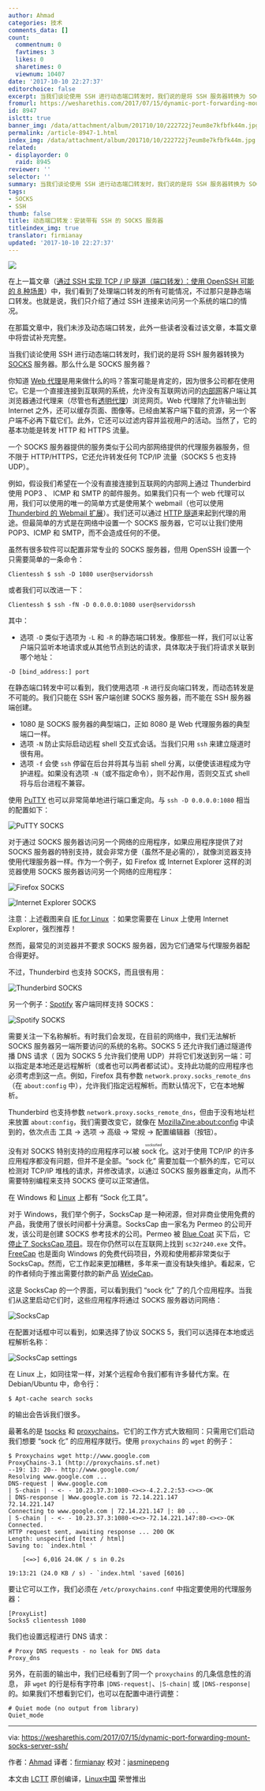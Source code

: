 ```yaml
---
author: Ahmad
categories: 技术
comments_data: []
count:
  commentnum: 0
  favtimes: 3
  likes: 0
  sharetimes: 0
  viewnum: 10407
date: '2017-10-10 22:27:37'
editorchoice: false
excerpt: 当我们谈论使用 SSH 进行动态端口转发时，我们说的是将 SSH 服务器转换为 SOCKS 服务器。
fromurl: https://wesharethis.com/2017/07/15/dynamic-port-forwarding-mount-socks-server-ssh/
id: 8947
islctt: true
banner_img: /data/attachment/album/201710/10/222722j7eum8e7kfbfk44m.jpg
permalink: /article-8947-1.html
index_img: /data/attachment/album/201710/10/222722j7eum8e7kfbfk44m.jpg.thumb.jpg
related:
- displayorder: 0
  raid: 8945
reviewer: ''
selector: ''
summary: 当我们谈论使用 SSH 进行动态端口转发时，我们说的是将 SSH 服务器转换为 SOCKS 服务器。
tags:
- SOCKS
- SSH
thumb: false
title: 动态端口转发：安装带有 SSH 的 SOCKS 服务器
titleindex_img: true
translator: firmianay
updated: '2017-10-10 22:27:37'
---
```


![](/data/attachment/album/201710/10/222722j7eum8e7kfbfk44m.jpg)


在上一篇文章（[通过 SSH 实现 TCP / IP 隧道（端口转发）：使用 OpenSSH 可能的 8 种场景](/article-8945-1.html)）中，我们看到了处理端口转发的所有可能情况，不过那只是静态端口转发。也就是说，我们只介绍了通过 SSH 连接来访问另一个系统的端口的情况。


在那篇文章中，我们未涉及动态端口转发，此外一些读者没看过该文章，本篇文章中将尝试补充完整。


当我们谈论使用 SSH 进行动态端口转发时，我们说的是将 SSH 服务器转换为 [SOCKS](https://wesharethis.com/goto/http://en.wikipedia.org/wiki/SOCKS) 服务器。那么什么是 SOCKS 服务器？


你知道 [Web 代理](https://wesharethis.com/goto/http://en.wikipedia.org/wiki/Proxy_server)是用来做什么的吗？答案可能是肯定的，因为很多公司都在使用它。它是一个直接连接到互联网的系统，允许没有互联网访问的[内部网](https://wesharethis.com/goto/http://en.wikipedia.org/wiki/Intranet)客户端让其浏览器通过代理来（尽管也有[透明代理](https://wesharethis.com/goto/http://en.wikipedia.org/wiki/Proxy_server#Transparent_and_non-transparent_proxy_server)）浏览网页。Web 代理除了允许输出到 Internet 之外，还可以缓存页面、图像等。已经由某客户端下载的资源，另一个客户端不必再下载它们。此外，它还可以过滤内容并监视用户的活动。当然了，它的基本功能是转发 HTTP 和 HTTPS 流量。


一个 SOCKS 服务器提供的服务类似于公司内部网络提供的代理服务器服务，但不限于 HTTP/HTTPS，它还允许转发任何 TCP/IP 流量（SOCKS 5 也支持 UDP）。


例如，假设我们希望在一个没有直接连接到互联网的内部网上通过 Thunderbird 使用 POP3 、 ICMP 和 SMTP 的邮件服务。如果我们只有一个 web 代理可以用，我们可以使用的唯一的简单方式是使用某个 webmail（也可以使用 [Thunderbird 的 Webmail 扩展](https://wesharethis.com/goto/http://webmail.mozdev.org/)）。我们还可以通过 [HTTP 隧道](https://wesharethis.com/goto/http://en.wikipedia.org/wiki/HTTP_tunnel_(software))来起到代理的用途。但最简单的方式是在网络中设置一个 SOCKS 服务器，它可以让我们使用 POP3、ICMP 和 SMTP，而不会造成任何的不便。


虽然有很多软件可以配置非常专业的 SOCKS 服务器，但用 OpenSSH 设置一个只需要简单的一条命令：



```
Clientessh $ ssh -D 1080 user@servidorssh

```

或者我们可以改进一下：



```
Clientessh $ ssh -fN -D 0.0.0.0:1080 user@servidorssh

```

其中：


* 选项 `-D` 类似于选项为 `-L` 和 `-R` 的静态端口转发。像那些一样，我们可以让客户端只监听本地请求或从其他节点到达的请求，具体取决于我们将请求关联到哪个地址：



```
-D [bind_address:] port

```

在静态端口转发中可以看到，我们使用选项 `-R` 进行反向端口转发，而动态转发是不可能的。我们只能在 SSH 客户端创建 SOCKS 服务器，而不能在 SSH 服务器端创建。
* 1080 是 SOCKS 服务器的典型端口，正如 8080 是 Web 代理服务器的典型端口一样。
* 选项 `-N` 防止实际启动远程 shell 交互式会话。当我们只用 `ssh` 来建立隧道时很有用。
* 选项 `-f` 会使 `ssh` 停留在后台并将其与当前 shell 分离，以便使该进程成为守护进程。如果没有选项 `-N`（或不指定命令），则不起作用，否则交互式 shell 将与后台进程不兼容。


使用 [PuTTY](https://wesharethis.com/goto/http://www.chiark.greenend.org.uk/%7Esgtatham/putty/download.html) 也可以非常简单地进行端口重定向。与 `ssh -D 0.0.0.0:1080` 相当的配置如下：


![PuTTY SOCKS](/data/attachment/album/201710/10/222742d1cmxmmxffczomnh.png)


对于通过 SOCKS 服务器访问另一个网络的应用程序，如果应用程序提供了对 SOCKS 服务器的特别支持，就会非常方便（虽然不是必需的），就像浏览器支持使用代理服务器一样。作为一个例子，如 Firefox 或 Internet Explorer 这样的浏览器使用 SOCKS 服务器访问另一个网络的应用程序：


![Firefox SOCKS](/data/attachment/album/201710/10/222745h60cyydqcm011qym.png)


![Internet Explorer SOCKS](/data/attachment/album/201710/10/222747rsdpooyololqbxbx.png)


注意：上述截图来自 [IE for Linux](https://wesharethis.com/goto/http://www.tatanka.com.br/ies4linux/page/Main_Page) ：如果您需要在 Linux 上使用 Internet Explorer，强烈推荐！


然而，最常见的浏览器并不要求 SOCKS 服务器，因为它们通常与代理服务器配合得更好。


不过，Thunderbird 也支持 SOCKS，而且很有用：


![Thunderbird SOCKS](/data/attachment/album/201710/10/222752o9aiuauj0me1iuk9.png)


另一个例子：[Spotify](https://wesharethis.com/goto/https://www.spotify.com/int/download/linux/) 客户端同样支持 SOCKS：


![Spotify SOCKS](/data/attachment/album/201710/10/222753d3qvipg99pgi1ppg.png)


需要关注一下名称解析。有时我们会发现，在目前的网络中，我们无法解析 SOCKS 服务器另一端所要访问的系统的名称。SOCKS 5 还允许我们通过隧道传播 DNS 请求（ 因为 SOCKS 5 允许我们使用 UDP）并将它们发送到另一端：可以指定是本地还是远程解析（或者也可以两者都试试）。支持此功能的应用程序也必须考虑到这一点。例如，Firefox 具有参数 `network.proxy.socks_remote_dns`（在 `about:config` 中），允许我们指定远程解析。而默认情况下，它在本地解析。


Thunderbird 也支持参数 `network.proxy.socks_remote_dns`，但由于没有地址栏来放置 `about:config`，我们需要改变它，就像在 [MozillaZine:about:config](https://wesharethis.com/goto/http://kb.mozillazine.org/About:config) 中读到的，依次点击 工具 → 选项 → 高级 → 常规 → 配置编辑器（按钮）。


没有对 SOCKS 特别支持的应用程序可以被 <ruby> sock 化 <rt>  socksified </rt></ruby>。这对于使用 TCP/IP 的许多应用程序都没有问题，但并不是全部。“sock 化” 需要加载一个额外的库，它可以检测对 TCP/IP 堆栈的请求，并修改请求，以通过 SOCKS 服务器重定向，从而不需要特别编程来支持 SOCKS 便可以正常通信。


在 Windows 和 [Linux](https://wesharethis.com/2017/07/10/linux-swap-partition/) 上都有 “Sock 化工具”。


对于 Windows，我们举个例子，SocksCap 是一种闭源，但对非商业使用免费的产品，我使用了很长时间都十分满意。SocksCap 由一家名为 Permeo 的公司开发，该公司是创建 SOCKS 参考技术的公司。Permeo 被 [Blue Coat](https://wesharethis.com/goto/http://www.bluecoat.com/) 买下后，它[停止了 SocksCap 项目](https://wesharethis.com/goto/http://www.bluecoat.com/products/sockscap)。现在你仍然可以在互联网上找到 `sc32r240.exe` 文件。[FreeCap](https://wesharethis.com/goto/http://www.freecap.ru/eng/) 也是面向 Windows 的免费代码项目，外观和使用都非常类似于 SocksCap。然而，它工作起来更加糟糕，多年来一直没有缺失维护。看起来，它的作者倾向于推出需要付款的新产品 [WideCap](https://wesharethis.com/goto/http://widecap.ru/en/support/)。


这是 SocksCap 的一个界面，可以看到我们 “sock 化” 了的几个应用程序。当我们从这里启动它们时，这些应用程序将通过 SOCKS 服务器访问网络：


![SocksCap](/data/attachment/album/201710/10/222753sgxhbmcn8x1mu1hh.png)


在配置对话框中可以看到，如果选择了协议 SOCKS 5，我们可以选择在本地或远程解析名称：


![SocksCap settings](/data/attachment/album/201710/10/222755lrzoov4joto3otor.png)


在 Linux 上，如同往常一样，对某个远程命令我们都有许多替代方案。在 Debian/Ubuntu 中，命令行：



```
$ Apt-cache search socks

```

的输出会告诉我们很多。


最著名的是 [tsocks](https://wesharethis.com/goto/http://tsocks.sourceforge.net/) 和 [proxychains](https://wesharethis.com/goto/http://proxychains.sourceforge.net/)。它们的工作方式大致相同：只需用它们启动我们想要 “sock 化” 的应用程序就行。使用 `proxychains` 的 `wget` 的例子：



```
$ Proxychains wget http://www.google.com
ProxyChains-3.1 (http://proxychains.sf.net)
--19: 13: 20-- http://www.google.com/
Resolving www.google.com ...
DNS-request | Www.google.com
| S-chain | - <- - 10.23.37.3:1080-<><>-4.2.2.2:53-<><>-OK
| DNS-response | Www.google.com is 72.14.221.147
72.14.221.147
Connecting to www.google.com | 72.14.221.147 |: 80 ...
| S-chain | - <- - 10.23.37.3:1080-<><>-72.14.221.147:80-<><>-OK
Connected.
HTTP request sent, awaiting response ... 200 OK
Length: unspecified [text / html]
Saving to: `index.html '

    [<=>] 6,016 24.0K / s in 0.2s

19:13:21 (24.0 KB / s) - `index.html 'saved [6016]

```

要让它可以工作，我们必须在 `/etc/proxychains.conf` 中指定要使用的代理服务器：



```
[ProxyList]
Socks5 clientessh 1080

```

我们也设置远程进行 DNS 请求：



```
# Proxy DNS requests - no leak for DNS data
Proxy_dns

```

另外，在前面的输出中，我们已经看到了同一个 `proxychains` 的几条信息性的消息， 非 `wget` 的行是标有字符串 `|DNS-request|`、`|S-chain|` 或 `|DNS-response|` 的。如果我们不想看到它们，也可以在配置中进行调整：



```
# Quiet mode (no output from library)
Quiet_mode

```



---


via: <https://wesharethis.com/2017/07/15/dynamic-port-forwarding-mount-socks-server-ssh/>


作者：[Ahmad](https://wesharethis.com/author/ahmad/) 译者：[firmianay](https://github.com/firmianay) 校对：[jasminepeng](https://github.com/jasminepeng)


本文由 [LCTT](https://github.com/LCTT/TranslateProject) 原创编译，[Linux中国](https://linux.cn/) 荣誉推出